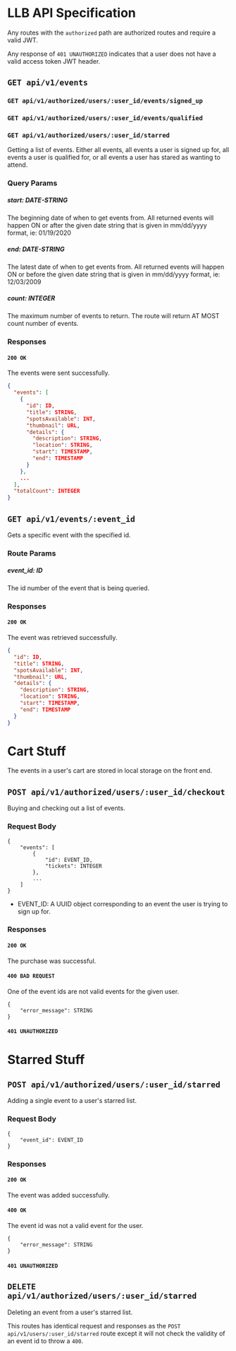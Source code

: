# LLB API Specification

Any routes with the `authorized` path are authorized routes and require a valid JWT.

Any response of `401 UNAUTHORIZED` indicates that a user does not have a valid access token JWT header.

## `GET api/v1/events`
### `GET api/v1/authorized/users/:user_id/events/signed_up`
### `GET api/v1/authorized/users/:user_id/events/qualified`
### `GET api/v1/authorized/users/:user_id/starred`

Getting a list of events. Either all events, all events a user is signed up for, all events
a user is qualified for, or all events a user has stared as wanting to attend.

### Query Params

##### start: DATE-STRING 

The beginning date of when to get events from. All returned events will happen ON or after
the given date string that is given in mm/dd/yyyy format, ie: 01/19/2020

##### end: DATE-STRING

The latest date of when to get events from. All returned events will happen ON or before the
given date string that is given in mm/dd/yyyy format, ie: 12/03/2009

##### count: INTEGER

The maximum number of events to return. The route will return AT MOST count number of events.

### Responses

#### `200 OK`

The events were sent successfully.

```json
{
  "events": [
    {
      "id": ID,
      "title": STRING,
      "spotsAvailable": INT,
      "thumbnail": URL,
      "details": {
        "description": STRING,
        "location": STRING,
        "start": TIMESTAMP,
        "end": TIMESTAMP
      }
    },
    ...
  ],
  "totalCount": INTEGER
}
```



## `GET api/v1/events/:event_id`

Gets a specific event with the specified id.

### Route Params

##### event_id: ID

The id number of the event that is being queried.

### Responses

#### `200 OK`

The event was retrieved successfully.

```json
{
  "id": ID,
  "title": STRING,
  "spotsAvailable": INT,
  "thumbnail": URL,
  "details": {
    "description": STRING,
    "location": STRING,
    "start": TIMESTAMP,
    "end": TIMESTAMP
  }
}
```



# Cart Stuff

The events in a user's cart are stored in local storage on the front end.

## `POST api/v1/authorized/users/:user_id/checkout`

Buying and checking out a list of events.

### Request Body

```json=
{
    "events": [
        {
            "id": EVENT_ID,
            "tickets": INTEGER
        },
        ...
    ]
}
```

- EVENT_ID: A UUID object corresponding to an event the user is trying to sign up for.

### Responses

#### `200 OK`

The purchase was successful.

#### `400 BAD REQUEST`

One of the event ids are not valid events for the given user.

```jsonld=
{
    "error_message": STRING
}
```

#### `401 UNAUTHORIZED`


# Starred Stuff

## `POST api/v1/authorized/users/:user_id/starred`

Adding a single event to a user's starred list.

### Request Body

```jsonld=
{
    "event_id": EVENT_ID
}
```

### Responses

#### `200 OK`

The event was added successfully.

#### `400 OK`

The event id was not a valid event for the user.

```jsonld=
{
    "error_message": STRING
}
```

#### `401 UNAUTHORIZED`


## `DELETE api/v1/authorized/users/:user_id/starred`

Deleting an event from a user's starred list.

This routes has identical request and responses as the `POST api/v1/users/:user_id/starred` route except it will not check the validity of an event id to throw a `400`.
